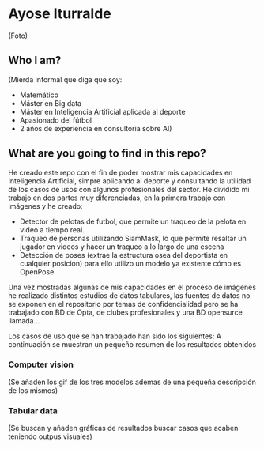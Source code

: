 # Ayose Iturralde
(Foto)
## Who I am?
(Mierda informal que diga que soy: 
- Matemático
- Máster en Big data
- Máster en Inteligencia Artificial aplicada al deporte
- Apasionado del fútbol
- 2 años de experiencia en consultoria sobre AI)
## What are you going to find in this repo?
He creado este repo con el fin de poder mostrar mis capacidades en Inteligencia Artificial, simpre aplicando al deporte y consultando la utilidad de los casos de usos con algunos profesionales del sector. He dividido mi trabajo en dos partes muy diferenciadas, en la primera trabajo con imágenes y he creado:
- Detector de pelotas de futbol, que permite un traqueo de la pelota en video a tiempo real.
- Traqueo de personas utilizando SiamMask, lo que permite resaltar un jugador en videos y hacer un traqueo a lo largo de una escena
- Detección de poses (extrae la estructura osea del deportista en cualquier posicion) para ello utilizo un modelo ya existente cómo es OpenPose

Una vez mostradas algunas de mis capacidades en el proceso de imágenes he realizado distintos estudios de datos tabulares, las fuentes de datos no se exponen en el repositorio por temas de confidencialidad pero se ha trabajado con BD de Opta, de clubes profesionales y una BD opensurce llamada...

Los casos de uso que se han trabajado han sido los siguientes:
A continuación se muestran un pequeño resumen de los resultados obtenidos

### Computer vision
(Se añaden los gif de los tres modelos ademas de una pequeña descripción de los mismos)

### Tabular data 
(Se buscan y añaden gráficas de resultados buscar casos que acaben teniendo outpus visuales)
